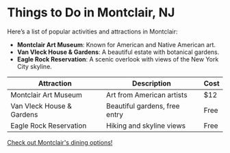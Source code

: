 # Things to Do in Montclair, NJ

Here’s a list of popular activities and attractions in Montclair:

- **Montclair Art Museum**: Known for American and Native American art.
- **Van Vleck House & Gardens**: A beautiful estate with botanical gardens.
- **Eagle Rock Reservation**: A scenic overlook with views of the New York City skyline.

| Attraction                  | Description                             | Cost      |
|-----------------------------|-----------------------------------------|-----------|
| Montclair Art Museum        | Art from American artists               | $12       |
| Van Vleck House & Gardens   | Beautiful gardens, free entry           | Free      |
| Eagle Rock Reservation      | Hiking and skyline views                | Free      |

[Check out Montclair's dining options!](GoodEats.md)
